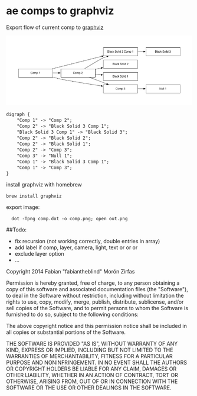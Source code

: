 ae comps to graphviz
====================

Export flow of current comp to [graphviz](http://graphviz.org/)  

![](comp.png) 

    digraph {
        "Comp 1" -> "Comp 2";
        "Comp 2" -> "Black Solid 3 Comp 1";
        "Black Solid 3 Comp 1" -> "Black Solid 3";
        "Comp 2" -> "Black Solid 2";
        "Comp 2" -> "Black Solid 1";
        "Comp 2" -> "Comp 3";
        "Comp 3" -> "Null 1";
        "Comp 1" -> "Black Solid 3 Comp 1";
        "Comp 1" -> "Comp 3";
    }

install graphviz with homebrew

    brew install graphviz  

export image:  

      dot -Tpng comp.dot -o comp.png; open out.png



##Todo:  

- fix recursion (not working correctly, double entries in array)
- add label if comp, layer, camera, light, text or or or
- exclude layer option
- ...

Copyright 2014 Fabian "fabiantheblind" Morón Zirfas

Permission is hereby granted, free of charge, to any person obtaining a copy
of this software and associated documentation files (the "Software"), to deal
in the Software without restriction, including without limitation the rights
to use, copy, modify, merge, publish, distribute, sublicense, and/or sell
copies of the Software, and to permit persons to whom the Software is
furnished to do so, subject to the following conditions:  

The above copyright notice and this permission notice shall be included in all
copies or substantial portions of the Software.  

THE SOFTWARE IS PROVIDED "AS IS", WITHOUT WARRANTY OF ANY KIND, EXPRESS OR
IMPLIED, INCLUDING BUT NOT LIMITED TO THE WARRANTIES OF MERCHANTABILITY,
FITNESS FOR A PARTICULAR PURPOSE AND NONINFRINGEMENT. IN NO EVENT SHALL THE
AUTHORS OR COPYRIGHT HOLDERS BE LIABLE FOR ANY CLAIM, DAMAGES OR OTHER
LIABILITY, WHETHER IN AN ACTION OF CONTRACT, TORT OR OTHERWISE, ARISING FROM,
OUT OF OR IN CONNECTION WITH THE SOFTWARE OR THE USE OR OTHER DEALINGS IN THE
SOFTWARE.  


